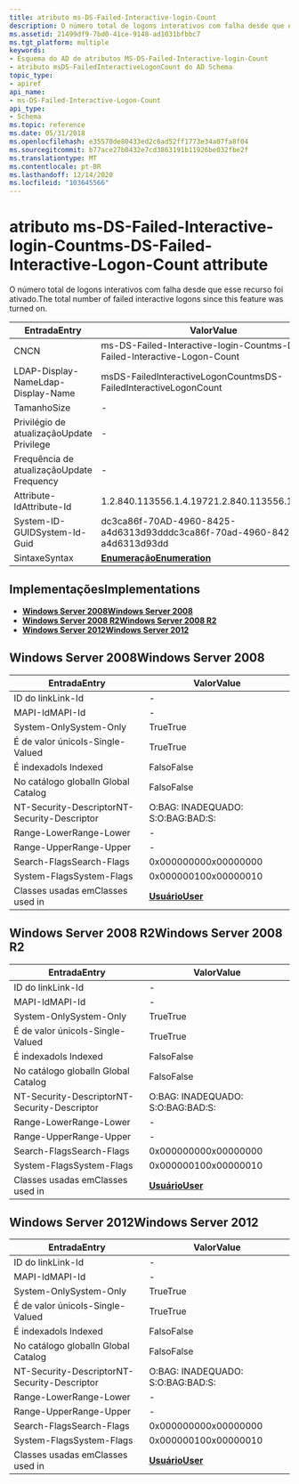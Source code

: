 ```yaml
---
title: atributo ms-DS-Failed-Interactive-login-Count
description: O número total de logons interativos com falha desde que esse recurso foi ativado.
ms.assetid: 21499df9-7bd0-41ce-9148-ad1031bfbbc7
ms.tgt_platform: multiple
keywords:
- Esquema do AD de atributos MS-DS-Failed-Interactive-login-Count
- atributo msDS-FailedInteractiveLogonCount do AD Schema
topic_type:
- apiref
api_name:
- ms-DS-Failed-Interactive-Logon-Count
api_type:
- Schema
ms.topic: reference
ms.date: 05/31/2018
ms.openlocfilehash: e35570de80433ed2c6ad52ff1773e34a07fa8f04
ms.sourcegitcommit: b77ace27b0432e7cd3863191b11926be032fbe2f
ms.translationtype: MT
ms.contentlocale: pt-BR
ms.lasthandoff: 12/14/2020
ms.locfileid: "103645566"
---
```

# <a name="ms-ds-failed-interactive-logon-count-attribute"></a><span data-ttu-id="cbc18-105">atributo ms-DS-Failed-Interactive-login-Count</span><span class="sxs-lookup"><span data-stu-id="cbc18-105">ms-DS-Failed-Interactive-Logon-Count attribute</span></span>

<span data-ttu-id="cbc18-106">O número total de logons interativos com falha desde que esse recurso foi ativado.</span><span class="sxs-lookup"><span data-stu-id="cbc18-106">The total number of failed interactive logons since this feature was turned on.</span></span>



| <span data-ttu-id="cbc18-107">Entrada</span><span class="sxs-lookup"><span data-stu-id="cbc18-107">Entry</span></span> | <span data-ttu-id="cbc18-108">Valor</span><span class="sxs-lookup"><span data-stu-id="cbc18-108">Value</span></span> |
|-------------------|--------------------------------------|
| <span data-ttu-id="cbc18-109">CN</span><span class="sxs-lookup"><span data-stu-id="cbc18-109">CN</span></span>                | <span data-ttu-id="cbc18-110">ms-DS-Failed-Interactive-login-Count</span><span class="sxs-lookup"><span data-stu-id="cbc18-110">ms-DS-Failed-Interactive-Logon-Count</span></span> |
| <span data-ttu-id="cbc18-111">LDAP-Display-Name</span><span class="sxs-lookup"><span data-stu-id="cbc18-111">Ldap-Display-Name</span></span> | <span data-ttu-id="cbc18-112">msDS-FailedInteractiveLogonCount</span><span class="sxs-lookup"><span data-stu-id="cbc18-112">msDS-FailedInteractiveLogonCount</span></span>     |
| <span data-ttu-id="cbc18-113">Tamanho</span><span class="sxs-lookup"><span data-stu-id="cbc18-113">Size</span></span>              | \-                                   |
| <span data-ttu-id="cbc18-114">Privilégio de atualização</span><span class="sxs-lookup"><span data-stu-id="cbc18-114">Update Privilege</span></span>  | \-                                   |
| <span data-ttu-id="cbc18-115">Frequência de atualização</span><span class="sxs-lookup"><span data-stu-id="cbc18-115">Update Frequency</span></span>  | \-                                   |
| <span data-ttu-id="cbc18-116">Attribute-Id</span><span class="sxs-lookup"><span data-stu-id="cbc18-116">Attribute-Id</span></span>      | <span data-ttu-id="cbc18-117">1.2.840.113556.1.4.1972</span><span class="sxs-lookup"><span data-stu-id="cbc18-117">1.2.840.113556.1.4.1972</span></span>              |
| <span data-ttu-id="cbc18-118">System-ID-GUID</span><span class="sxs-lookup"><span data-stu-id="cbc18-118">System-Id-Guid</span></span>    | <span data-ttu-id="cbc18-119">dc3ca86f-70AD-4960-8425-a4d6313d93dd</span><span class="sxs-lookup"><span data-stu-id="cbc18-119">dc3ca86f-70ad-4960-8425-a4d6313d93dd</span></span> |
| <span data-ttu-id="cbc18-120">Sintaxe</span><span class="sxs-lookup"><span data-stu-id="cbc18-120">Syntax</span></span>            | [<span data-ttu-id="cbc18-121">**Enumeração**</span><span class="sxs-lookup"><span data-stu-id="cbc18-121">**Enumeration**</span></span>](s-enumeration.md) |



## <a name="implementations"></a><span data-ttu-id="cbc18-122">Implementações</span><span class="sxs-lookup"><span data-stu-id="cbc18-122">Implementations</span></span>

-   [<span data-ttu-id="cbc18-123">**Windows Server 2008**</span><span class="sxs-lookup"><span data-stu-id="cbc18-123">**Windows Server 2008**</span></span>](#windows-server-2008)
-   [<span data-ttu-id="cbc18-124">**Windows Server 2008 R2**</span><span class="sxs-lookup"><span data-stu-id="cbc18-124">**Windows Server 2008 R2**</span></span>](#windows-server-2008-r2)
-   [<span data-ttu-id="cbc18-125">**Windows Server 2012**</span><span class="sxs-lookup"><span data-stu-id="cbc18-125">**Windows Server 2012**</span></span>](#windows-server-2012)

## <a name="windows-server-2008"></a><span data-ttu-id="cbc18-126">Windows Server 2008</span><span class="sxs-lookup"><span data-stu-id="cbc18-126">Windows Server 2008</span></span>



| <span data-ttu-id="cbc18-127">Entrada</span><span class="sxs-lookup"><span data-stu-id="cbc18-127">Entry</span></span> | <span data-ttu-id="cbc18-128">Valor</span><span class="sxs-lookup"><span data-stu-id="cbc18-128">Value</span></span> |
|------------------------|-----------------------------------|
| <span data-ttu-id="cbc18-129">ID do link</span><span class="sxs-lookup"><span data-stu-id="cbc18-129">Link-Id</span></span>                | \-                                |
| <span data-ttu-id="cbc18-130">MAPI-Id</span><span class="sxs-lookup"><span data-stu-id="cbc18-130">MAPI-Id</span></span>                | \-                                |
| <span data-ttu-id="cbc18-131">System-Only</span><span class="sxs-lookup"><span data-stu-id="cbc18-131">System-Only</span></span>            | <span data-ttu-id="cbc18-132">True</span><span class="sxs-lookup"><span data-stu-id="cbc18-132">True</span></span>                              |
| <span data-ttu-id="cbc18-133">É de valor único</span><span class="sxs-lookup"><span data-stu-id="cbc18-133">Is-Single-Valued</span></span>       | <span data-ttu-id="cbc18-134">True</span><span class="sxs-lookup"><span data-stu-id="cbc18-134">True</span></span>                              |
| <span data-ttu-id="cbc18-135">É indexado</span><span class="sxs-lookup"><span data-stu-id="cbc18-135">Is Indexed</span></span>             | <span data-ttu-id="cbc18-136">Falso</span><span class="sxs-lookup"><span data-stu-id="cbc18-136">False</span></span>                             |
| <span data-ttu-id="cbc18-137">No catálogo global</span><span class="sxs-lookup"><span data-stu-id="cbc18-137">In Global Catalog</span></span>      | <span data-ttu-id="cbc18-138">Falso</span><span class="sxs-lookup"><span data-stu-id="cbc18-138">False</span></span>                             |
| <span data-ttu-id="cbc18-139">NT-Security-Descriptor</span><span class="sxs-lookup"><span data-stu-id="cbc18-139">NT-Security-Descriptor</span></span> | <span data-ttu-id="cbc18-140">O:BAG: INADEQUADO: S:</span><span class="sxs-lookup"><span data-stu-id="cbc18-140">O:BAG:BAD:S:</span></span>                      |
| <span data-ttu-id="cbc18-141">Range-Lower</span><span class="sxs-lookup"><span data-stu-id="cbc18-141">Range-Lower</span></span>            | \-                                |
| <span data-ttu-id="cbc18-142">Range-Upper</span><span class="sxs-lookup"><span data-stu-id="cbc18-142">Range-Upper</span></span>            | \-                                |
| <span data-ttu-id="cbc18-143">Search-Flags</span><span class="sxs-lookup"><span data-stu-id="cbc18-143">Search-Flags</span></span>           | <span data-ttu-id="cbc18-144">0x00000000</span><span class="sxs-lookup"><span data-stu-id="cbc18-144">0x00000000</span></span>                        |
| <span data-ttu-id="cbc18-145">System-Flags</span><span class="sxs-lookup"><span data-stu-id="cbc18-145">System-Flags</span></span>           | <span data-ttu-id="cbc18-146">0x00000010</span><span class="sxs-lookup"><span data-stu-id="cbc18-146">0x00000010</span></span>                        |
| <span data-ttu-id="cbc18-147">Classes usadas em</span><span class="sxs-lookup"><span data-stu-id="cbc18-147">Classes used in</span></span>        | [<span data-ttu-id="cbc18-148">**Usuário**</span><span class="sxs-lookup"><span data-stu-id="cbc18-148">**User**</span></span>](c-user.md)<br/> |



## <a name="windows-server-2008-r2"></a><span data-ttu-id="cbc18-149">Windows Server 2008 R2</span><span class="sxs-lookup"><span data-stu-id="cbc18-149">Windows Server 2008 R2</span></span>



| <span data-ttu-id="cbc18-150">Entrada</span><span class="sxs-lookup"><span data-stu-id="cbc18-150">Entry</span></span> | <span data-ttu-id="cbc18-151">Valor</span><span class="sxs-lookup"><span data-stu-id="cbc18-151">Value</span></span> |
|------------------------|-----------------------------------|
| <span data-ttu-id="cbc18-152">ID do link</span><span class="sxs-lookup"><span data-stu-id="cbc18-152">Link-Id</span></span>                | \-                                |
| <span data-ttu-id="cbc18-153">MAPI-Id</span><span class="sxs-lookup"><span data-stu-id="cbc18-153">MAPI-Id</span></span>                | \-                                |
| <span data-ttu-id="cbc18-154">System-Only</span><span class="sxs-lookup"><span data-stu-id="cbc18-154">System-Only</span></span>            | <span data-ttu-id="cbc18-155">True</span><span class="sxs-lookup"><span data-stu-id="cbc18-155">True</span></span>                              |
| <span data-ttu-id="cbc18-156">É de valor único</span><span class="sxs-lookup"><span data-stu-id="cbc18-156">Is-Single-Valued</span></span>       | <span data-ttu-id="cbc18-157">True</span><span class="sxs-lookup"><span data-stu-id="cbc18-157">True</span></span>                              |
| <span data-ttu-id="cbc18-158">É indexado</span><span class="sxs-lookup"><span data-stu-id="cbc18-158">Is Indexed</span></span>             | <span data-ttu-id="cbc18-159">Falso</span><span class="sxs-lookup"><span data-stu-id="cbc18-159">False</span></span>                             |
| <span data-ttu-id="cbc18-160">No catálogo global</span><span class="sxs-lookup"><span data-stu-id="cbc18-160">In Global Catalog</span></span>      | <span data-ttu-id="cbc18-161">Falso</span><span class="sxs-lookup"><span data-stu-id="cbc18-161">False</span></span>                             |
| <span data-ttu-id="cbc18-162">NT-Security-Descriptor</span><span class="sxs-lookup"><span data-stu-id="cbc18-162">NT-Security-Descriptor</span></span> | <span data-ttu-id="cbc18-163">O:BAG: INADEQUADO: S:</span><span class="sxs-lookup"><span data-stu-id="cbc18-163">O:BAG:BAD:S:</span></span>                      |
| <span data-ttu-id="cbc18-164">Range-Lower</span><span class="sxs-lookup"><span data-stu-id="cbc18-164">Range-Lower</span></span>            | \-                                |
| <span data-ttu-id="cbc18-165">Range-Upper</span><span class="sxs-lookup"><span data-stu-id="cbc18-165">Range-Upper</span></span>            | \-                                |
| <span data-ttu-id="cbc18-166">Search-Flags</span><span class="sxs-lookup"><span data-stu-id="cbc18-166">Search-Flags</span></span>           | <span data-ttu-id="cbc18-167">0x00000000</span><span class="sxs-lookup"><span data-stu-id="cbc18-167">0x00000000</span></span>                        |
| <span data-ttu-id="cbc18-168">System-Flags</span><span class="sxs-lookup"><span data-stu-id="cbc18-168">System-Flags</span></span>           | <span data-ttu-id="cbc18-169">0x00000010</span><span class="sxs-lookup"><span data-stu-id="cbc18-169">0x00000010</span></span>                        |
| <span data-ttu-id="cbc18-170">Classes usadas em</span><span class="sxs-lookup"><span data-stu-id="cbc18-170">Classes used in</span></span>        | [<span data-ttu-id="cbc18-171">**Usuário**</span><span class="sxs-lookup"><span data-stu-id="cbc18-171">**User**</span></span>](c-user.md)<br/> |



## <a name="windows-server-2012"></a><span data-ttu-id="cbc18-172">Windows Server 2012</span><span class="sxs-lookup"><span data-stu-id="cbc18-172">Windows Server 2012</span></span>



| <span data-ttu-id="cbc18-173">Entrada</span><span class="sxs-lookup"><span data-stu-id="cbc18-173">Entry</span></span> | <span data-ttu-id="cbc18-174">Valor</span><span class="sxs-lookup"><span data-stu-id="cbc18-174">Value</span></span> |
|------------------------|-----------------------------------|
| <span data-ttu-id="cbc18-175">ID do link</span><span class="sxs-lookup"><span data-stu-id="cbc18-175">Link-Id</span></span>                | \-                                |
| <span data-ttu-id="cbc18-176">MAPI-Id</span><span class="sxs-lookup"><span data-stu-id="cbc18-176">MAPI-Id</span></span>                | \-                                |
| <span data-ttu-id="cbc18-177">System-Only</span><span class="sxs-lookup"><span data-stu-id="cbc18-177">System-Only</span></span>            | <span data-ttu-id="cbc18-178">True</span><span class="sxs-lookup"><span data-stu-id="cbc18-178">True</span></span>                              |
| <span data-ttu-id="cbc18-179">É de valor único</span><span class="sxs-lookup"><span data-stu-id="cbc18-179">Is-Single-Valued</span></span>       | <span data-ttu-id="cbc18-180">True</span><span class="sxs-lookup"><span data-stu-id="cbc18-180">True</span></span>                              |
| <span data-ttu-id="cbc18-181">É indexado</span><span class="sxs-lookup"><span data-stu-id="cbc18-181">Is Indexed</span></span>             | <span data-ttu-id="cbc18-182">Falso</span><span class="sxs-lookup"><span data-stu-id="cbc18-182">False</span></span>                             |
| <span data-ttu-id="cbc18-183">No catálogo global</span><span class="sxs-lookup"><span data-stu-id="cbc18-183">In Global Catalog</span></span>      | <span data-ttu-id="cbc18-184">Falso</span><span class="sxs-lookup"><span data-stu-id="cbc18-184">False</span></span>                             |
| <span data-ttu-id="cbc18-185">NT-Security-Descriptor</span><span class="sxs-lookup"><span data-stu-id="cbc18-185">NT-Security-Descriptor</span></span> | <span data-ttu-id="cbc18-186">O:BAG: INADEQUADO: S:</span><span class="sxs-lookup"><span data-stu-id="cbc18-186">O:BAG:BAD:S:</span></span>                      |
| <span data-ttu-id="cbc18-187">Range-Lower</span><span class="sxs-lookup"><span data-stu-id="cbc18-187">Range-Lower</span></span>            | \-                                |
| <span data-ttu-id="cbc18-188">Range-Upper</span><span class="sxs-lookup"><span data-stu-id="cbc18-188">Range-Upper</span></span>            | \-                                |
| <span data-ttu-id="cbc18-189">Search-Flags</span><span class="sxs-lookup"><span data-stu-id="cbc18-189">Search-Flags</span></span>           | <span data-ttu-id="cbc18-190">0x00000000</span><span class="sxs-lookup"><span data-stu-id="cbc18-190">0x00000000</span></span>                        |
| <span data-ttu-id="cbc18-191">System-Flags</span><span class="sxs-lookup"><span data-stu-id="cbc18-191">System-Flags</span></span>           | <span data-ttu-id="cbc18-192">0x00000010</span><span class="sxs-lookup"><span data-stu-id="cbc18-192">0x00000010</span></span>                        |
| <span data-ttu-id="cbc18-193">Classes usadas em</span><span class="sxs-lookup"><span data-stu-id="cbc18-193">Classes used in</span></span>        | [<span data-ttu-id="cbc18-194">**Usuário**</span><span class="sxs-lookup"><span data-stu-id="cbc18-194">**User**</span></span>](c-user.md)<br/> |



 

 





